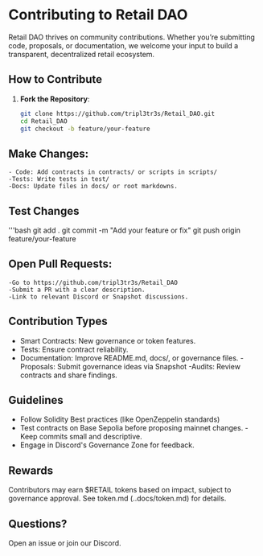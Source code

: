 # Contributing to Retail DAO

Retail DAO thrives on community contributions. Whether you’re submitting code, proposals, or documentation, we welcome your input to build a transparent, decentralized retail ecosystem.

## How to Contribute
1. **Fork the Repository**:
   ```bash
   git clone https://github.com/tripl3tr3s/Retail_DAO.git
   cd Retail_DAO
   git checkout -b feature/your-feature

## Make Changes: 

    - Code: Add contracts in contracts/ or scripts in scripts/ 
    -Tests: Write tests in test/
    -Docs: Update files in docs/ or root markdowns. 

## Test Changes 

'''bash 
git add . 
git commit -m "Add your feature or fix"
git push origin feature/your-feature

## Open Pull Requests:

    -Go to https://github.com/tripl3tr3s/Retail_DAO
    -Submit a PR with a clear description.
    -Link to relevant Discord or Snapshot discussions. 

## Contribution Types 

- Smart Contracts: New governance or token features. 
- Tests: Ensure contract reliability.
- Documentation: Improve README.md, docs/, or governance files. 
-Proposals: Submit governance ideas via Snapshot
-Audits: Review contracts and share findings. 

## Guidelines

- Follow Solidity Best practices (like OpenZeppelin standards)
- Test contracts on Base Sepolia before proposing mainnet changes. 
-Keep commits small and descriptive. 
- Engage in Discord's Governance Zone for feedback. 

## Rewards

Contributors may earn $RETAIL tokens based on impact, subject to governance approval. See token.md (..docs/token.md) for details. 

## Questions? 

Open an issue or join our Discord. 